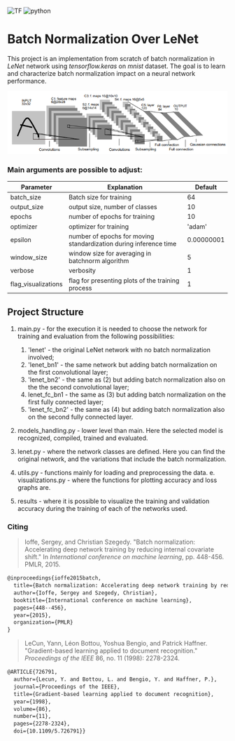 ![TF](https://img.shields.io/badge/TensorFlow-2.6.0-yellowgreen)  ![python](https://img.shields.io/badge/Python-3.6-orange)


# Batch Normalization Over LeNet
This project is an implementation from scratch of batch normalization in *LeNet* network using *tensorflow.keras* on *mnist* dataset. The goal is to learn and characterize batch normalization impact on a neural network performance.

![LeNet](/LeNet.PNG)



### Main arguments are possible to adjust:

| Parameter           | Explanation                              | Default    |
| ------------------- | ---------------------------------------- | ---------- |
| batch_size          | Batch size for training                  | 64         |
| output_size         | output size, number of classes           | 10         |
| epochs              | number of epochs for training            | 10         |
| optimizer           | optimizer for training                   | 'adam'     |
| epsilon             | number of epochs for moving standardization during inference time | 0.00000001 |
| window_size         | window size for averaging in batchnorm algorithm | 5          |
| verbose             | verbosity                                | 1          |
| flag_visualizations | flag for presenting plots of the training process | 1          |

## Project Structure

1. main.py - for the execution it is needed to choose the network for training and evaluation from the following possibilities:
   1. 'lenet' - the original LeNet network with no batch normalization involved;
   2. 'lenet_bn1' - the same network but adding batch normalization on the first convolutional layer;
   3. 'lenet_bn2' - the same as (2) but adding batch normalization also on the the second convolutional layer;
   4. lenet_fc_bn1 - the same as (3) but adding batch normalization on the first fully connected layer; 
   5. 'lenet_fc_bn2' - the same as (4) but adding batch normalization also on the second fully connected layer.


2. models_handling.py - lower level than main. Here the selected model is recognized, compiled, trained and evaluated.
3. lenet.py - where the network classes are defined. Here you can find the original network, and the variations that include the batch normalization. 
4. utils.py - functions mainly for loading and preprocessing the data.
   e. visualizations.py - where the functions for plotting accuracy and loss graphs are.
5. results - where it is possible to visualize the training and validation accuracy during the training of each of the networks used.



### Citing

> Ioffe, Sergey, and Christian Szegedy. "Batch normalization: Accelerating deep network training by reducing internal covariate shift." In *International conference on machine learning*, pp. 448-456. PMLR, 2015.

 ```latex
 @inproceedings{ioffe2015batch,
   title={Batch normalization: Accelerating deep network training by reducing internal covariate shift},
   author={Ioffe, Sergey and Szegedy, Christian},
   booktitle={International conference on machine learning},
   pages={448--456},
   year={2015},
   organization={PMLR}
 }
 ```



> LeCun, Yann, Léon Bottou, Yoshua Bengio, and Patrick Haffner. "Gradient-based learning applied to document recognition." *Proceedings of the IEEE* 86, no. 11 (1998): 2278-2324.

```latex
@ARTICLE{726791,
  author={Lecun, Y. and Bottou, L. and Bengio, Y. and Haffner, P.},
  journal={Proceedings of the IEEE}, 
  title={Gradient-based learning applied to document recognition}, 
  year={1998},
  volume={86},
  number={11},
  pages={2278-2324},
  doi={10.1109/5.726791}}

```



